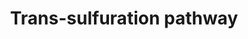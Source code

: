 ---
annotations:
- type: Pathway Ontology
  value: glutathione metabolic pathway
authors:
- Leonjohn2008
- MaintBot
- Mkutmon
description: Trans-sulfuration pathway, the pathway of production of GSH from S-adenosylmethionine
  (SAMe). Evidences have been showed that this pathway was perturbed in liver toxicity
  studies.
last-edited: 2013-10-24
organisms:
- Homo sapiens
redirect_from:
- /index.php/Pathway:WP2333
- /instance/WP2333
schema-jsonld:
- '@context': https://schema.org/
  '@id': https://wikipathways.github.io/pathways/WP2333.html
  '@type': Dataset
  creator:
    '@type': Organization
    name: WikiPathways
  description: Trans-sulfuration pathway, the pathway of production of GSH from S-adenosylmethionine
    (SAMe). Evidences have been showed that this pathway was perturbed in liver toxicity
    studies.
  keywords:
  - ADP
  - Methylated products
  - CBS
  - MTR
  - S-Adenosylhomocysteine (SAH)
  - GOT1
  - L-Cysteine
  - Taurine
  - Glutathione
  - ATP
  - AHCY
  - MAT2B
  - L-Homocysteine
  - DNA, proteins, metabolites
  - CSAD
  - GCLM
  - DNMT1
  - CTH
  - Pyruvate
  - Tetrahydrofolate (THF)
  - L-Methionine
  - S-Adenosylmethionine (SAMe)
  - 5-Methyl-THF
  - L-Glutamate
  - MPST
  - Phosphate
  license: CC0
  name: Trans-sulfuration pathway
seo: CreativeWork
title: Trans-sulfuration pathway
wpid: WP2333
---